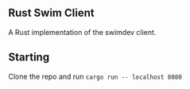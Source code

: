 ## Rust Swim Client
A Rust implementation of the swimdev client.
## Starting
Clone the repo and run `cargo run -- localhost 8080`